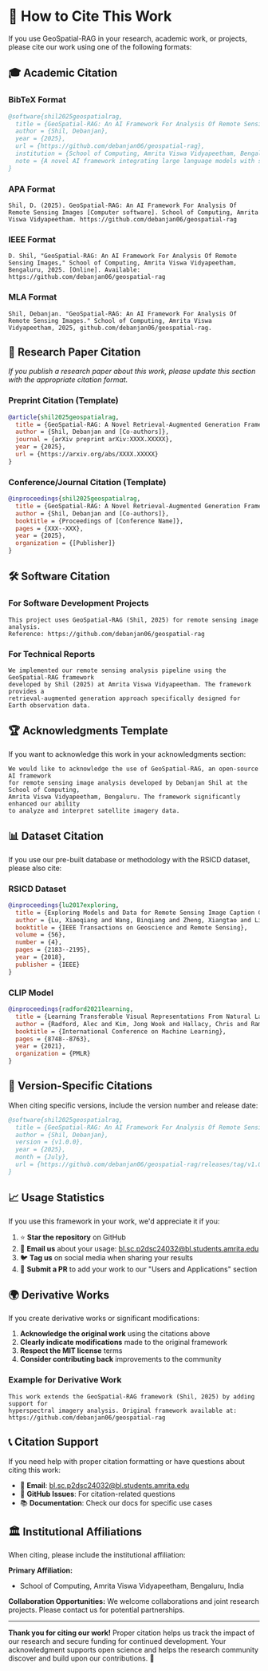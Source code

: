 # 📖 How to Cite This Work

If you use GeoSpatial-RAG in your research, academic work, or projects, please cite our work using one of the following formats:

## 🎓 Academic Citation

### BibTeX Format
```bibtex
@software{shil2025geospatialrag,
  title = {GeoSpatial-RAG: An AI Framework For Analysis Of Remote Sensing Images},
  author = {Shil, Debanjan},
  year = {2025},
  url = {https://github.com/debanjan06/geospatial-rag},
  institution = {School of Computing, Amrita Viswa Vidyapeetham, Bengaluru},
  note = {A novel AI framework integrating large language models with specialized vision-language models for remote sensing imagery analysis}
}
```

### APA Format
```
Shil, D. (2025). GeoSpatial-RAG: An AI Framework For Analysis Of Remote Sensing Images [Computer software]. School of Computing, Amrita Viswa Vidyapeetham. https://github.com/debanjan06/geospatial-rag
```

### IEEE Format
```
D. Shil, "GeoSpatial-RAG: An AI Framework For Analysis Of Remote Sensing Images," School of Computing, Amrita Viswa Vidyapeetham, Bengaluru, 2025. [Online]. Available: https://github.com/debanjan06/geospatial-rag
```

### MLA Format
```
Shil, Debanjan. "GeoSpatial-RAG: An AI Framework For Analysis Of Remote Sensing Images." School of Computing, Amrita Viswa Vidyapeetham, 2025, github.com/debanjan06/geospatial-rag.
```

## 📄 Research Paper Citation

*If you publish a research paper about this work, please update this section with the appropriate citation format.*

### Preprint Citation (Template)
```bibtex
@article{shil2025geospatialrag,
  title = {GeoSpatial-RAG: A Novel Retrieval-Augmented Generation Framework for Remote Sensing Image Analysis},
  author = {Shil, Debanjan and [Co-authors]},
  journal = {arXiv preprint arXiv:XXXX.XXXXX},
  year = {2025},
  url = {https://arxiv.org/abs/XXXX.XXXXX}
}
```

### Conference/Journal Citation (Template)
```bibtex
@inproceedings{shil2025geospatialrag,
  title = {GeoSpatial-RAG: A Novel Retrieval-Augmented Generation Framework for Remote Sensing Image Analysis},
  author = {Shil, Debanjan and [Co-authors]},
  booktitle = {Proceedings of [Conference Name]},
  pages = {XXX--XXX},
  year = {2025},
  organization = {[Publisher]}
}
```

## 🛠️ Software Citation

### For Software Development Projects
```
This project uses GeoSpatial-RAG (Shil, 2025) for remote sensing image analysis.
Reference: https://github.com/debanjan06/geospatial-rag
```

### For Technical Reports
```
We implemented our remote sensing analysis pipeline using the GeoSpatial-RAG framework 
developed by Shil (2025) at Amrita Viswa Vidyapeetham. The framework provides a 
retrieval-augmented generation approach specifically designed for Earth observation data.
```

## 🏆 Acknowledgments Template

If you want to acknowledge this work in your acknowledgments section:

```
We would like to acknowledge the use of GeoSpatial-RAG, an open-source AI framework 
for remote sensing image analysis developed by Debanjan Shil at the School of Computing, 
Amrita Viswa Vidyapeetham, Bengaluru. The framework significantly enhanced our ability 
to analyze and interpret satellite imagery data.
```

## 📊 Dataset Citation

If you use our pre-built database or methodology with the RSICD dataset, please also cite:

### RSICD Dataset
```bibtex
@inproceedings{lu2017exploring,
  title = {Exploring Models and Data for Remote Sensing Image Caption Generation},
  author = {Lu, Xiaoqiang and Wang, Binqiang and Zheng, Xiangtao and Li, Xuelong},
  booktitle = {IEEE Transactions on Geoscience and Remote Sensing},
  volume = {56},
  number = {4},
  pages = {2183--2195},
  year = {2018},
  publisher = {IEEE}
}
```

### CLIP Model
```bibtex
@inproceedings{radford2021learning,
  title = {Learning Transferable Visual Representations From Natural Language Supervision},
  author = {Radford, Alec and Kim, Jong Wook and Hallacy, Chris and Ramesh, Aditya and Goh, Gabriel and Agarwal, Sandhini and Sastry, Girish and Askell, Amanda and Mishkin, Pamela and Clark, Jack and others},
  booktitle = {International Conference on Machine Learning},
  pages = {8748--8763},
  year = {2021},
  organization = {PMLR}
}
```

## 🔄 Version-Specific Citations

When citing specific versions, include the version number and release date:

```bibtex
@software{shil2025geospatialrag,
  title = {GeoSpatial-RAG: An AI Framework For Analysis Of Remote Sensing Images},
  author = {Shil, Debanjan},
  version = {v1.0.0},
  year = {2025},
  month = {July},
  url = {https://github.com/debanjan06/geospatial-rag/releases/tag/v1.0.0}
}
```

## 📈 Usage Statistics

If you use this framework in your work, we'd appreciate it if you:

1. ⭐ **Star the repository** on GitHub
2. 📧 **Email us** about your usage: bl.sc.p2dsc24032@bl.students.amrita.edu
3. 🐦 **Tag us** on social media when sharing your results
4. 📝 **Submit a PR** to add your work to our "Users and Applications" section

## 🌍 Derivative Works

If you create derivative works or significant modifications:

1. **Acknowledge the original work** using the citations above
2. **Clearly indicate modifications** made to the original framework
3. **Respect the MIT license** terms
4. **Consider contributing back** improvements to the community

### Example for Derivative Work
```
This work extends the GeoSpatial-RAG framework (Shil, 2025) by adding support for 
hyperspectral imagery analysis. Original framework available at: 
https://github.com/debanjan06/geospatial-rag
```

## 📞 Citation Support

If you need help with proper citation formatting or have questions about citing this work:

- 📧 **Email**: bl.sc.p2dsc24032@bl.students.amrita.edu
- 🐛 **GitHub Issues**: For citation-related questions
- 📚 **Documentation**: Check our docs for specific use cases

## 🏛️ Institutional Affiliations

When citing, please include the institutional affiliation:

**Primary Affiliation:**
- School of Computing, Amrita Viswa Vidyapeetham, Bengaluru, India

**Collaboration Opportunities:**
We welcome collaborations and joint research projects. Please contact us for potential partnerships.

---

**Thank you for citing our work!** Proper citation helps us track the impact of our research and secure funding for continued development. Your acknowledgment supports open science and helps the research community discover and build upon our contributions. 🙏
